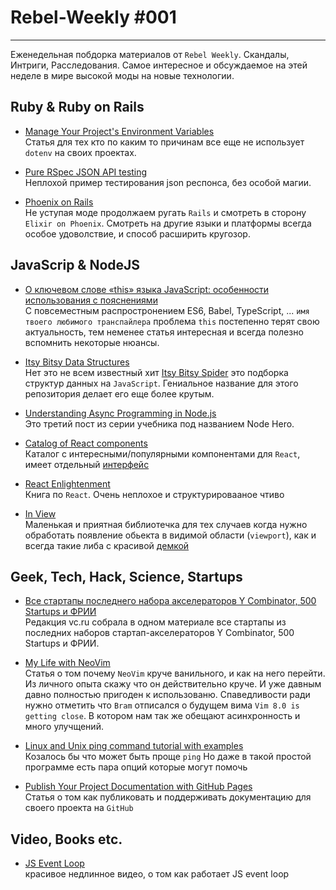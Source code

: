
# Rebel-Weekly #001
----

Еженедельная побдорка материалов от `Rebel Weekly`. Скандалы, Интриги, Расследования.
Самое интересное и обсуждаемое на этей неделе в мире высокой моды на новые технологии.

## Ruby & Ruby on Rails

* [Manage Your Project's Environment Variables](https://juanitofatas.com/blog/2016/08/28/manage_your_project_s_environment_variables)
<br /> Статья для тех кто по каким то причинам все еще не использует `dotenv` на своих
проектах.

* [Pure RSpec JSON API testing](http://www.eq8.eu/blogs/30-native-rspec-json-api-testing)
<br /> Неплохой пример тестирования json респонса, без особой магии.

* [Phoenix on Rails](http://cloudless.studio/articles/25-phoenix-vs-rails-views-and-helpers)
<br /> Не уступая моде продолжаем ругать `Rails` и смотреть в сторону `Elixir on Phoenix`.
Смотреть на другие языки и платформы всегда особое удоволствие, и способ расширить кругозор.

## JavaScrip & NodeJS

* [О ключевом слове «this» языка JavaScript: особенности использования с пояснениями](https://tproger.ru/translations/javascript-this-keyword)
<br /> C повсеместным распростронением ES6, Babel, TypeScript, ... `имя твоего любимого
транспайлера`  проблема `this` постепенно терят свою актуальность, тем неменее статья
интересная и всегда полезно вспомнить некоторые нюансы.

* [Itsy Bitsy Data Structures](https://github.com/thejameskyle/itsy-bitsy-data-structures)
<br /> Нет это не всем известный хит [Itsy Bitsy
Spider](https://www.youtube.com/watch?v=p77hQrdjPVk) это подборка структур данных на
`JavaScript`. Гениальное название для этого репозитория делает его еще более крутым.

* [Understanding Async Programming in Node.js](https://blog.risingstack.com/node-hero-async-programming-in-node-js/)
<br /> Это третий пост из серии учебника под названием Node Hero.

* [Catalog of React components](https://github.com/brillout/awesome-react-components)
<br /> Каталог с интересными/популярными компонентами для `React`, имеет отдельный
[интерфейс](http://devarchy.com/react-components)

* [React Enlightenment](http://www.reactenlightenment.com)
<br /> Книга по `React`. Очень неплохое и структурировааное чтиво

* [In View](https://github.com/camwiegert/in-view)
<br /> Маленькая и приятная библиотечка для тех случаев когда нужно обработать появление
обьекта в видимой области (`viewport`), как и всегда такие либа с красивой
[демкой](https://camwiegert.github.io/in-view)

## Geek, Tech, Hack, Science, Startups

* [Все стартапы последнего набора акселераторов Y Combinator, 500 Startups и ФРИИ](https://vc.ru/p/yc-500s-frii-2016)
<br/>Редакция vc.ru собрала в одном материале все стартапы из последних наборов
стартап-акселераторов Y Combinator, 500 Startups и ФРИИ.

* [My Life with NeoVim](https://robots.thoughtbot.com/my-life-with-neovim)
<br /> Статья о том почему `NeoVim` круче ванильного, и как на него перейти. Из личного
опыта скажу что он действительно круче. И уже давным давно полностью пригоден к
использованю. Спаведливости ради нужно отметить что `Bram` отписался о будущем вима `Vim
8.0 is getting close`.  В котором нам так же обещают асинхронность и много улучщений.

* [Linux and Unix ping command tutorial with examples](https://shapeshed.com/unix-ping)
<br /> Козалось бы что может быть проще `ping` Но даже в такой простой программе есть пара
опций которые могут помочь

* [Publish Your Project Documentation with GitHub Pages](https://github.com/blog/2233-publish-your-project-documentation-with-github-pages)
<br /> Статья о том как публиковать и поддерживать документацию для своего проекта на `GitHub`

## Video, Books etc.

* [JS Event Loop](https://www.youtube.com/watch?v=8aGhZQkoFbQ)
<br /> красивое недлинное видео, о том как работает JS event loop
